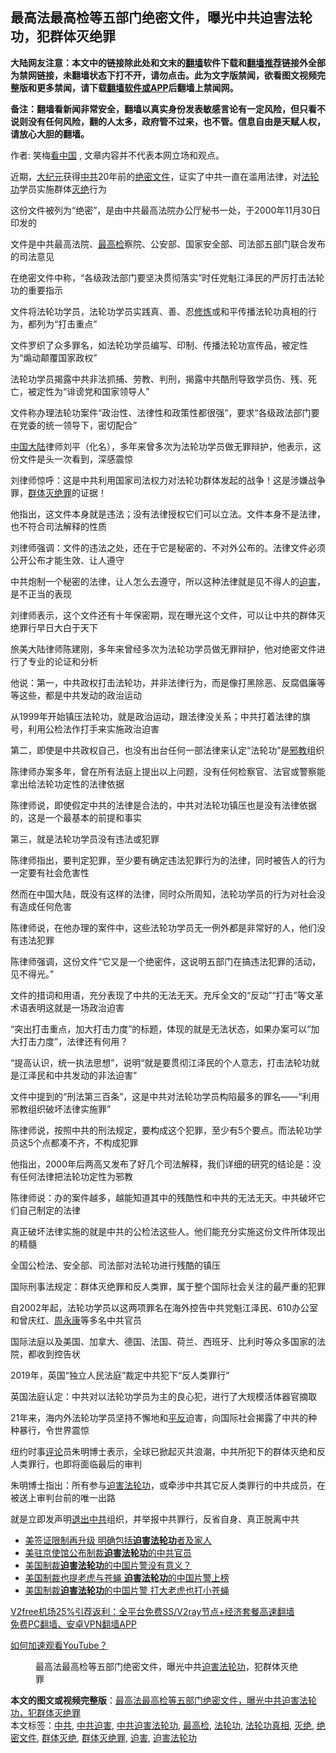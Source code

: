 <h2>最高法最高检等五部门绝密文件，曝光中共迫害法轮功，犯群体灭绝罪</h2> <p class="notice"><b>大陆网友注意：本文中的链接除此处和文末的<a href="https://github.com/bannedbook/fanqiang" >翻墙</a>软件下载和<a href="https://github.com/killgcd/justmysocks/blob/master/README.md">翻墙推荐</a>链接外全部为禁网链接，未翻墙状态下打不开，请勿点击。此为文字版禁闻，欲看图文视频完整版和更多禁闻，请下载<a href="https://github.com/bannedbook/fanqiang">翻墙软件或APP</a>后翻墙上禁闻网。</p><p>备注：翻墙看新闻非常安全，翻墙以真实身份发表敏感言论有一定风险，但只看不说则没有任何风险，翻的人太多，政府管不过来，也不管。信息自由是天赋人权，请放心大胆的翻墙。</b></p>  <div class="entry"> <p>作者: 笑梅<span class='wp_keywordlink_affiliate'><a href="https://www.secretchina.com/" title="看中国" target="_blank">看中国</a></span> , 文章内容并不代表本网立场和观点。</p> <figure></figure> <p>近期，<span class='wp_keywordlink_affiliate'><a href="http://www.epochtimes.com/" title="大纪元" target="_blank">大纪元</a></span>获得<a href="https://www.bannedbook.org/bnews/tag/%e4%b8%ad%e5%85%b1/" class="st_tag internal_tag" rel="tag" title="标签 中共 下的日志">中共</a>20年前的<a href="https://www.bannedbook.org/bnews/tag/%e7%bb%9d%e5%af%86%e6%96%87%e4%bb%b6/" class="st_tag internal_tag" rel="tag" title="标签 绝密文件 下的日志">绝密文件</a>，证实了中共一直在滥用法律，对<a href="https://www.bannedbook.org/bnews/tag/%e6%b3%95%e8%bd%ae%e5%8a%9f/" class="st_tag internal_tag" rel="tag" title="标签 法轮功 下的日志">法轮功</a>学员实施群体<a href="https://www.bannedbook.org/bnews/tag/%E7%81%AD%E7%BB%9D/" class="st_tag internal_tag" rel="tag" title="标签 灭绝 下的日志">灭绝</a>行为</p> <p>这份文件被列为“绝密”，是由中共最高法院办公厅秘书一处，于2000年11月30日印发的</p> <p>文件是中共最高法院、<a href="https://www.bannedbook.org/bnews/tag/%E6%9C%80%E9%AB%98%E6%A3%80/" class="st_tag internal_tag" rel="tag" title="标签 最高检 下的日志">最高检</a>察院、公安部、国家安全部、司法部五部门联合发布的司法意见</p> <p>在绝密文件中称，“各级政法部门要坚决贯彻落实”时任党魁江泽民的严厉打击法轮功的重要指示</p> <p>文件将法轮功学员，法轮功学员实践真、善、忍<span class='wp_keywordlink'><a href="https://www.qi-gong.me/" title="气功修炼网" target="_blank">修炼</a></span>或和平传播法轮功真相的行为，都列为“打击重点”</p> <p>文件罗织了众多罪名，如法轮功学员编写、印制、传播法轮功宣传品，被定性为“煽动颠覆国家政权”</p> <p>法轮功学员揭露中共非法抓捕、劳教、判刑，揭露中共酷刑导致学员伤、残、死亡，被定性为“诽谤党和国家领导人” </p> <p>文件称办理法轮功案件“政治性、法律性和政策性都很强”，要求“各级政法部门要在党委的统一领导下，密切配合”</p> <p><span class='wp_keywordlink_affiliate'><a href="https://www.bannedbook.org/" title="中国" target="_blank">中国</a></span><span class='wp_keywordlink_affiliate'><a href="https://www.bannedbook.org/" title="大陆" target="_blank">大陆</a></span>律师刘平（化名），多年来曾多次为法轮功学员做无罪辩护，他表示，这份文件是头一次看到，深感震惊</p> <p>刘律师惊呼：这是中共利用国家司法权力对法轮功群体发起的战争！这是涉嫌战争罪，<a href="https://www.bannedbook.org/bnews/tag/%E7%BE%A4%E4%BD%93%E7%81%AD%E7%BB%9D%E7%BD%AA/" class="st_tag internal_tag" rel="tag" title="标签 群体灭绝罪 下的日志">群体灭绝罪</a>的证据！</p>  <p>他指出，这文件本身就是违法；没有法律授权它们可以立法。文件本身不是法律，也不符合司法解释的性质</p> <p>刘律师强调：文件的违法之处，还在于它是秘密的、不对外公布的。法律文件必须公开公布才能生效、让人遵守</p> <p>中共炮制一个秘密的法律，让人怎么去遵守，所以这种法律就是见不得人的<a href="https://www.bannedbook.org/bnews/tag/%e8%bf%ab%e5%ae%b3/" class="st_tag internal_tag" rel="tag" title="标签 迫害 下的日志">迫害</a>，是不正当的表现</p> <p>刘律师表示，这个文件还有十年保密期，现在曝光这个文件，可以让中共的群体灭绝罪行早日大白于天下</p> <p>旅美大陆律师陈建刚，多年来曾经多次为法轮功学员做无罪辩护，他对绝密文件进行了专业的论证和分析</p> <p>他说：第一，中共政权打击法轮功，并非法律行为，而是像打黑除恶、反腐倡廉等等这些，都是中共发动的政治运动</p> <p>从1999年开始镇压法轮功，就是政治运动，跟法律没关系；中共打着法律的旗号，利用公检法作打手来实施政治迫害</p> <p>第二，即使是中共政权自己，也没有出台任何一部法律来认定“法轮功”是<span class='wp_keywordlink'><a href="https://www.bannedbook.org/forum11/topic281.html" title="禁片：评中国共产党的邪教本质" target="_blank">邪教</a></span>组织</p> <p>陈律师办案多年，曾在所有法庭上提出以上问题，没有任何检察官、法官或警察能拿出给法轮功定性的法律依据</p> <p>陈律师说，即使假定中共的法律是合法的，中共对法轮功镇压也是没有法律依据的，这是一个最基本的前提和事实</p> <p>第三，就是法轮功学员没有违法或犯罪</p>  <p>陈律师指出，要判定犯罪，至少要有确定违法犯罪行为的法律，同时被告人的行为一定要有社会危害性</p> <p>然而在中国大陆，既没有这样的法律，同时众所周知，法轮功学员的行为对社会没有造成任何危害</p> <p>陈律师说，在他办理的案件中，这些法轮功学员无一例外都是非常好的人，他们没有违法犯罪</p> <p>陈律师强调，这份文件“它又是一个绝密件，这说明五部门在搞违法犯罪的活动，见不得光。”</p> <p>文件的措词和用语，充分表现了中共的无法无天。充斥全文的“反动”“打击”等文革术语表明这就是一场政治迫害</p> <p>“突出打击重点，加大打击力度”的标题，体现的就是无法状态，如果办案可以“加大打击力度”，法律还有何用？</p> <p>“提高认识，统一执法思想”，说明“就是要贯彻江泽民的个人意志，打击法轮功就是江泽民和中共发动的非法迫害”</p> <p>文件中提到的“刑法第三百条”，这是中共对法轮功学员构陷最多的罪名——“利用邪教组织破坏法律实施罪”</p> <p>陈律师说，按照中共的刑法规定，要构成这个犯罪，至少有5个要点。而法轮功学员这5个点都凑不齐，不构成犯罪</p> <p>他指出，2000年后两高又发布了好几个司法解释，我们详细的研究的结论是：没有任何法律把法轮功定性为邪教</p> <p>陈律师说：办的案件越多，越能知道其中的残酷性和中共的无法无天。中共破坏它们自己制定的法律</p>  <p>真正破坏法律实施的就是中共的公检法这些人。他们能充分实施这份文件所体现出的精髓</p> <p>全国公检法、安全部、司法部对法轮功进行残酷的镇压</p> <p>国际刑事法规定：群体灭绝罪和反人类罪，属于整个国际社会关注的最严重的犯罪</p> <p>自2002年起，法轮功学员以这两项罪名在海外控告中共党魁江泽民、610办公室和曾庆红、<span class='wp_keywordlink'><a href="https://www.bannedbook.org/forum2/topic2891.html" title="《周永康其人》《周永康传》" target="_blank">周永康</a></span>等多名中共官员</p> <p>国际法庭以及美国、加拿大、德国、法国、荷兰、西班牙、比利时等众多国家的法院，都收到控告状</p> <p>2019年，英国“独立人民法庭”裁定中共犯下“反人类罪行”</p> <p>英国法庭认定：中共对以法轮功学员为主的良心犯，进行了大规模活体器官摘取</p> <p>21年来，海内外法轮功学员坚持不懈地和<span class='wp_keywordlink'><a href="https://www.bannedbook.org/forum11/topic332.html" title="禁片：平反的把戏" target="_blank">平反</a></span>迫害，向国际社会揭露了中共的种种暴行，令世界震惊</p> <p>纽约时事<span class='wp_keywordlink_affiliate'><a href="https://www.bannedbook.org/bnews/comments/" title="新闻评论" target="_blank">评论</a></span>员朱明博士表示，全球已掀起灭共浪潮，中共所犯下的群体灭绝和反人类罪行，也即将面临最后的审判</p> <p>朱明博士指出：所有参与<span class='wp_keywordlink'><a href="https://www.bannedbook.org/forum11/topic278.html" title="评江泽民与中共相互利用迫害法轮功" target="_blank">迫害法轮功</a></span>，或牵涉中共其它反人类罪行的中共成员，在被送上审判台前的唯一出路</p> <p>就是立即发声明<span class='wp_keywordlink'><a href="http://tuidang.epochtimes.com/" title="退出中共" target="_blank">退出中共</a></span>组织，并举报中共罪行，反省自身、真正脱离中共</p>  <ul class='op-related-articles' title='相关阅读'> <li><a href='https://www.bannedbook.org/bnews/comments/20201225/1454430.html' target='_blank'>美签证限制再升级 明确包括<b>迫害法轮功</b>者及家人</a></li> <li><a href='https://www.bannedbook.org/bnews/cbnews/20201224/1453980.html' target='_blank'>美驻京使馆公布制裁<b>迫害法轮功</b>的中共官员</a></li> <li><a href='https://www.bannedbook.org/bnews/comments/20201219/1451074.html' target='_blank'>美国制裁<b>迫害法轮功</b>的中国片警没有意义？</a></li> <li><a href='https://www.bannedbook.org/bnews/worldnews/usa/20201218/1450538.html' target='_blank'>美国制裁也提老虎与苍蝇 <b>迫害法轮功</b>的中国片警上榜</a></li> <li><a href='https://www.bannedbook.org/bnews/headline/20201218/1450438.html' target='_blank'>美国制裁<b>迫害法轮功</b>的中国片警 打大老虎也打小苍蝇</a></li> </ul> <p class="texttj"> <a href="https://www.bannedbook.org/forum23/topic22702.html" target="_blank">V2free机场25%引荐返利：全平台免费SS/V2ray节点+经济套餐高速翻墙</a><br/> <a href="https://github.com/bannedbook/fanqiang/wiki/%E7%A6%81%E9%97%BB%E7%BD%91%E5%AE%89%E5%8D%93%E7%BF%BB%E5%A2%99%E6%96%B0%E9%97%BBAPP" target="_blank">免费PC翻墙、安卓VPN翻墙APP</a></p><p><a href='https://www.bannedbook.org/bnews/topimagenews/20180409/925596.html' target='_blank'>如何加速观看YouTube？ </a></p> <figure class='op-interactive'><figcaption>最高法最高检等五部门绝密文件，曝光中共<a href="https://www.bannedbook.org/bnews/tag/%e8%bf%ab%e5%ae%b3%e6%b3%95%e8%bd%ae%e5%8a%9f/" class="st_tag internal_tag" rel="tag" title="标签 迫害法轮功 下的日志">迫害法轮功</a>，犯群体灭绝罪</figcaption></figure> </p><a name='sharetosocial'></a>       <div><b>本文的图文或视频完整版</b>：<a href='https://www.bannedbook.org/bnews/comments/20201229/1457103.html'>最高法最高检等五部门绝密文件，曝光中共迫害法轮功，犯群体灭绝罪</a></div>  </div><!--END ENTRY--> <div class="postfooter"> <div>本文标签：<a href="https://www.bannedbook.org/bnews/tag/%e4%b8%ad%e5%85%b1/" rel="tag">中共</a>, <a href="https://www.bannedbook.org/bnews/tag/%E4%B8%AD%E5%85%B1%E8%BF%AB%E5%AE%B3/" rel="tag">中共迫害</a>, <a href="https://www.bannedbook.org/bnews/tag/%E4%B8%AD%E5%85%B1%E8%BF%AB%E5%AE%B3%E6%B3%95%E8%BD%AE%E5%8A%9F/" rel="tag">中共迫害法轮功</a>, <a href="https://www.bannedbook.org/bnews/tag/%E6%9C%80%E9%AB%98%E6%A3%80/" rel="tag">最高检</a>, <a href="https://www.bannedbook.org/bnews/tag/%e6%b3%95%e8%bd%ae%e5%8a%9f/" rel="tag">法轮功</a>, <a href="https://www.bannedbook.org/bnews/tag/%e6%b3%95%e8%bd%ae%e5%8a%9f%e7%9c%9f%e7%9b%b8/" rel="tag">法轮功真相</a>, <a href="https://www.bannedbook.org/bnews/tag/%E7%81%AD%E7%BB%9D/" rel="tag">灭绝</a>, <a href="https://www.bannedbook.org/bnews/tag/%e7%bb%9d%e5%af%86%e6%96%87%e4%bb%b6/" rel="tag">绝密文件</a>, <a href="https://www.bannedbook.org/bnews/tag/%E7%BE%A4%E4%BD%93%E7%81%AD%E7%BB%9D/" rel="tag">群体灭绝</a>, <a href="https://www.bannedbook.org/bnews/tag/%E7%BE%A4%E4%BD%93%E7%81%AD%E7%BB%9D%E7%BD%AA/" rel="tag">群体灭绝罪</a>, <a href="https://www.bannedbook.org/bnews/tag/%e8%bf%ab%e5%ae%b3/" rel="tag">迫害</a>, <a href="https://www.bannedbook.org/bnews/tag/%e8%bf%ab%e5%ae%b3%e6%b3%95%e8%bd%ae%e5%8a%9f/" rel="tag">迫害法轮功</a></div>  </div><!--END POSTFOOTER--> 